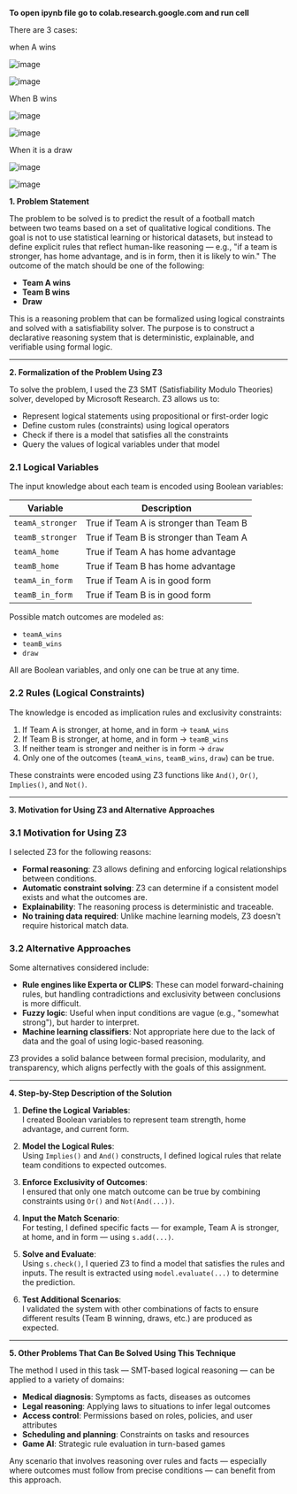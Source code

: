 **To open ipynb file go to colab.research.google.com and run cell**

There are 3 cases: 

when A wins

![image](https://github.com/user-attachments/assets/fb7206e2-beec-4952-bb6d-0de0a02867bd)

![image](https://github.com/user-attachments/assets/f15bf454-cb7f-431d-8120-d1b3f09bb0d7)

When B wins
 
![image](https://github.com/user-attachments/assets/82d8ecce-a07a-496f-928a-2caa6d29508f)

![image](https://github.com/user-attachments/assets/670eb539-1671-47e7-8322-2d22e0c274f7)

When it is a draw

![image](https://github.com/user-attachments/assets/fd9af647-838f-43af-8fdb-04c7e850720c)

![image](https://github.com/user-attachments/assets/b6357df5-8daf-4ee5-8841-8d6234307794)

**1. Problem Statement**

The problem to be solved is to predict the result of a football match between two teams based on a set of qualitative logical conditions. The goal is not to use statistical learning or historical datasets, but instead to define explicit rules that reflect human-like reasoning — e.g., "if a team is stronger, has home advantage, and is in form, then it is likely to win." The outcome of the match should be one of the following:

- **Team A wins**  
- **Team B wins**  
- **Draw**  

This is a reasoning problem that can be formalized using logical constraints and solved with a satisfiability solver. The purpose is to construct a declarative reasoning system that is deterministic, explainable, and verifiable using formal logic.

---

**2. Formalization of the Problem Using Z3**

To solve the problem, I used the Z3 SMT (Satisfiability Modulo Theories) solver, developed by Microsoft Research. Z3 allows us to:

- Represent logical statements using propositional or first-order logic  
- Define custom rules (constraints) using logical operators  
- Check if there is a model that satisfies all the constraints  
- Query the values of logical variables under that model  

### **2.1 Logical Variables**

The input knowledge about each team is encoded using Boolean variables:

| Variable            | Description                                      |
|---------------------|--------------------------------------------------|
| `teamA_stronger`    | True if Team A is stronger than Team B          |
| `teamB_stronger`    | True if Team B is stronger than Team A          |
| `teamA_home`        | True if Team A has home advantage               |
| `teamB_home`        | True if Team B has home advantage               |
| `teamA_in_form`     | True if Team A is in good form                  |
| `teamB_in_form`     | True if Team B is in good form                  |

Possible match outcomes are modeled as:

- `teamA_wins`  
- `teamB_wins`  
- `draw`  

All are Boolean variables, and only one can be true at any time.

### **2.2 Rules (Logical Constraints)**

The knowledge is encoded as implication rules and exclusivity constraints:

1. If Team A is stronger, at home, and in form → `teamA_wins`  
2. If Team B is stronger, at home, and in form → `teamB_wins`  
3. If neither team is stronger and neither is in form → `draw`  
4. Only one of the outcomes (`teamA_wins`, `teamB_wins`, `draw`) can be true.  

These constraints were encoded using Z3 functions like `And()`, `Or()`, `Implies()`, and `Not()`.

---

**3. Motivation for Using Z3 and Alternative Approaches**

### **3.1 Motivation for Using Z3**

I selected Z3 for the following reasons:

- **Formal reasoning**: Z3 allows defining and enforcing logical relationships between conditions.  
- **Automatic constraint solving**: Z3 can determine if a consistent model exists and what the outcomes are.  
- **Explainability**: The reasoning process is deterministic and traceable.  
- **No training data required**: Unlike machine learning models, Z3 doesn't require historical match data.  

### **3.2 Alternative Approaches**

Some alternatives considered include:

- **Rule engines like Experta or CLIPS**: These can model forward-chaining rules, but handling contradictions and exclusivity between conclusions is more difficult.  
- **Fuzzy logic**: Useful when input conditions are vague (e.g., "somewhat strong"), but harder to interpret.  
- **Machine learning classifiers**: Not appropriate here due to the lack of data and the goal of using logic-based reasoning.  

Z3 provides a solid balance between formal precision, modularity, and transparency, which aligns perfectly with the goals of this assignment.

---

**4. Step-by-Step Description of the Solution**

1. **Define the Logical Variables**:  
   I created Boolean variables to represent team strength, home advantage, and current form.  

2. **Model the Logical Rules**:  
   Using `Implies()` and `And()` constructs, I defined logical rules that relate team conditions to expected outcomes.  

3. **Enforce Exclusivity of Outcomes**:  
   I ensured that only one match outcome can be true by combining constraints using `Or()` and `Not(And(...))`.  

4. **Input the Match Scenario**:  
   For testing, I defined specific facts — for example, Team A is stronger, at home, and in form — using `s.add(...)`.  

5. **Solve and Evaluate**:  
   Using `s.check()`, I queried Z3 to find a model that satisfies the rules and inputs. The result is extracted using `model.evaluate(...)` to determine the prediction.  

6. **Test Additional Scenarios**:  
   I validated the system with other combinations of facts to ensure different results (Team B winning, draws, etc.) are produced as expected.  

---

**5. Other Problems That Can Be Solved Using This Technique**

The method I used in this task — SMT-based logical reasoning — can be applied to a variety of domains:

- **Medical diagnosis**: Symptoms as facts, diseases as outcomes  
- **Legal reasoning**: Applying laws to situations to infer legal outcomes  
- **Access control**: Permissions based on roles, policies, and user attributes  
- **Scheduling and planning**: Constraints on tasks and resources  
- **Game AI**: Strategic rule evaluation in turn-based games  

Any scenario that involves reasoning over rules and facts — especially where outcomes must follow from precise conditions — can benefit from this approach.

